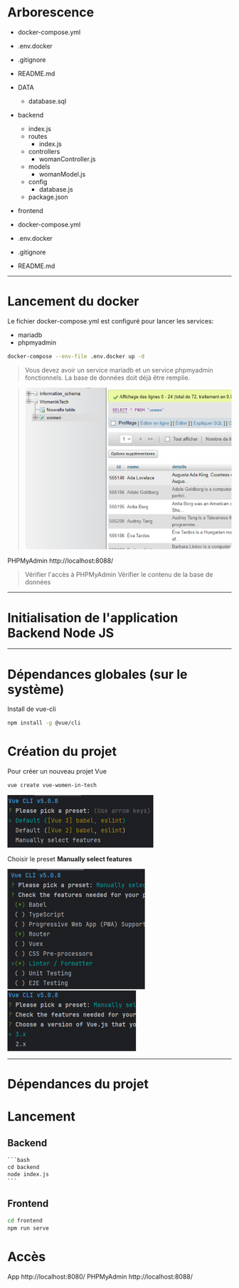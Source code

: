 
# Arborescence

- docker-compose.yml
- .env.docker
- .gitignore
- README.md
- DATA
  - database.sql
- backend
    - index.js
    - routes
        - index.js
    - controllers
        - womanController.js
    - models
        - womanModel.js
    - config
        - database.js
    - package.json

- frontend
- docker-compose.yml
- .env.docker
- .gitignore
- README.md

---

# Lancement du docker

Le fichier docker-compose.yml est configuré pour lancer les services:
- mariadb
- phpmyadmin

```bash
docker-compose --env-file .env.docker up -d
```

> Vous devez avoir un service mariadb et un service phpmyadmin fonctionnels.
> La base de données doit déjà être remplie.

> ![](readme_docs/f7b5a7c8.png)


PHPMyAdmin
http://localhost:8088/

> Vérifier l'accès à PHPMyAdmin
> Vérifier le contenu de la base de données

---

# Initialisation de l'application Backend Node JS



---


# Dépendances globales (sur le système)

Install de vue-cli
```bash
npm install -g @vue/cli
```

# Création du projet

Pour créer un nouveau projet Vue
```bash
vue create vue-women-in-tech
```

![](readme_docs/13220f53.png)

Choisir le preset **Manually select features**

![](readme_docs/5a0e01d1.png)
![](readme_docs/d804d3f3.png)

---

# Dépendances du projet

# Lancement

## Backend

    ```bash
    cd backend
    node index.js
    ```

## Frontend

```bash
cd frontend
npm run serve
```

# Accès

App
http://localhost:8080/
PHPMyAdmin
http://localhost:8088/